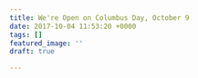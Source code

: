 ```yaml
---
title: We're Open on Columbus Day, October 9
date: 2017-10-04 11:53:20 +0000
tags: []
featured_image: ''
draft: true

---
```

